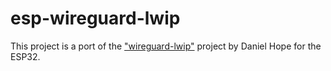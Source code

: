 # esp-wireguard-lwip

This project is a port of the ["wireguard-lwip"]( https://github.com/smartalock/wireguard-lwip ) project by Daniel Hope for the ESP32.

